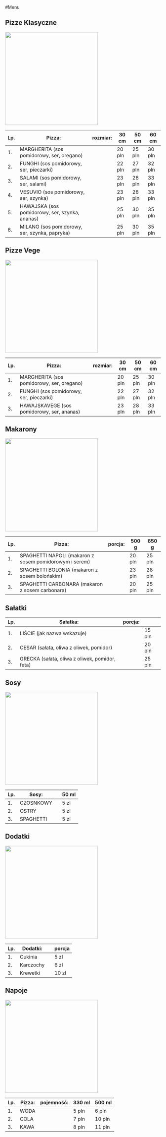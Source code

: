 #Menu

## Pizze Klasyczne

<img src = "imgpizzeriacdv/photo-1565299624946-b28f40a0ae38.avif" width =300>

|Lp.| Pizza:                                 |rozmiar: | 30 cm  | 50 cm  | 60 cm  |
|---|------------------------------------------------|-|--------|--------|--------|
|1. |MARGHERITA (sos pomidorowy, ser, oregano)       | | 20 pln | 25 pln | 30 pln |
|2. |FUNGHI (sos pomidorowy, ser, pieczarki)         | | 22 pln | 27 pln | 32 pln |
|3. |SALAMI (sos pomidorowy, ser, salami)            | | 23 pln | 28 pln | 33 pln |
|4. |VESUVIO (sos pomidorowy, ser, szynka)           | | 23 pln | 28 pln | 33 pln |
|5. |HAWAJSKA (sos pomidorowy, ser, szynka, ananas)  | | 25 pln | 30 pln | 35 pln |
|6. |MILANO (sos pomidorowy, ser, szynka, papryka)   | | 25 pln | 30 pln | 35 pln |

## Pizze Vege

<img src = "imgpizzeriacdv/photo-1565299624946-b28f40a0ae38.avif" width =300>

|Lp.| Pizza:                                 |rozmiar: | 30 cm  | 50 cm  | 60 cm  |
|---|------------------------------------------------|-|--------|--------|--------|
|1. |MARGHERITA (sos pomidorowy, ser, oregano)       | | 20 pln | 25 pln | 30 pln |
|2. |FUNGHI (sos pomidorowy, ser, pieczarki)         | | 22 pln | 27 pln | 32 pln |
|3. |HAWAJSKAVEGE (sos pomidorowy, ser, ananas)      | | 23 pln | 28 pln | 33 pln |



## Makarony

<img src = "imgpizzeriacdv/pasta.avif" width =300>

|Lp.| Pizza:                                            |porcja: | 500 g  | 650 g  |
|---|----------------------------------------------------------|-|--------|--------|
|1. |SPAGHETTI NAPOLI (makaron z sosem pomidorowym i serem)    | | 20 pln | 25 pln |
|2. |SPAGHETTI BOLONIA (makaron z sosem bolońskim)             | | 23 pln | 28 pln |
|3. |SPAGHETTI CARBONARA (makaron z sosem carbonara)           | | 20 pln | 25 pln |

## Sałatki
|Lp.| Sałatka:                                         | porcja: |        |
|---|----------------------------------------------------------|-|--------|
|1. |LIŚCIE (jak nazwa wskazuje)                               | | 15 pln | 
|2. |CESAR (sałata, oliwa z oliwek, pomidor)                   | | 20 pln |
|3. |GRECKA  (sałata, oliwa z oliwek, pomidor, feta)           | | 25 pln | 

## Sosy

<img src = "imgpizzeriacdv/sauce.avif" width =300>

|Lp.| Sosy:       | | 50 ml |
|---|-------------|-|-------|
|1. |CZOSNKOWY    | | 5 zl  |
|2. |OSTRY        | | 5 zl  |
|3. |SPAGHETTI    | | 5 zl  |

## Dodatki

<img src = "imgpizzeriacdv/addons.avif" width =300>

|Lp.| Dodatki:       | | porcja |
|---|----------------|-|--------|
|1. |Cukinia         | | 5 zl   |
|2. |Karczochy       | | 6 zl   |
|3. |Krewetki        | | 10 zl  |


## Napoje

<img src = "imgpizzeriacdv/drinks.avif" width =300>

|Lp.| Pizza:                                         |pojemność: | 330 ml | 500 ml |
|---|----------------------------------------------------------|-|--------|--------|
|1. |WODA                                                      | |  5 pln | 6 pln  |
|2. |COLA                                                      | |  7 pln | 10 pln |
|3. |KAWA                                                      | |  8 pln | 11 pln |
